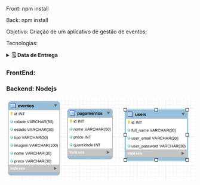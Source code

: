 Front: npm install

Back: npm install

Objetivo: Criação de um aplicativo de gestão de eventos;

Tecnologias:

<details>
  <summary>
    <strong>🗓 Data de Entrega</strong>
  </summary><br>
  
  - Este projeto é individual;
  - Serão `7 dias de projeto;
  - Data de entrega para avaliação final do projeto: `03/08/2022 15:00`.

</details>

### FrontEnd:

### Backend: Nodejs

![Diagrama de ER](./imgs/database.png)
